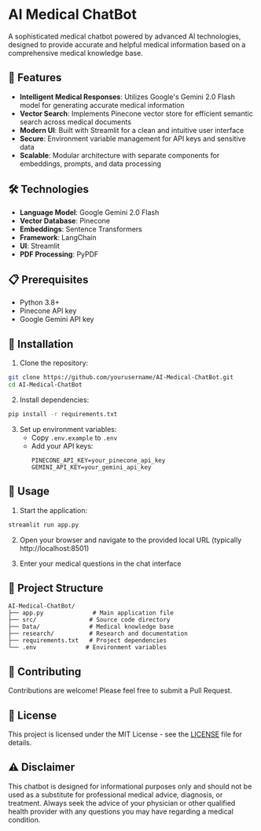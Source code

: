 # AI Medical ChatBot

A sophisticated medical chatbot powered by advanced AI technologies, designed to provide accurate and helpful medical information based on a comprehensive medical knowledge base.

## 🚀 Features

- **Intelligent Medical Responses**: Utilizes Google's Gemini 2.0 Flash model for generating accurate medical information
- **Vector Search**: Implements Pinecone vector store for efficient semantic search across medical documents
- **Modern UI**: Built with Streamlit for a clean and intuitive user interface
- **Secure**: Environment variable management for API keys and sensitive data
- **Scalable**: Modular architecture with separate components for embeddings, prompts, and data processing

## 🛠️ Technologies

- **Language Model**: Google Gemini 2.0 Flash
- **Vector Database**: Pinecone
- **Embeddings**: Sentence Transformers
- **Framework**: LangChain
- **UI**: Streamlit
- **PDF Processing**: PyPDF

## 📋 Prerequisites

- Python 3.8+
- Pinecone API key
- Google Gemini API key

## 🔧 Installation

1. Clone the repository:
```bash
git clone https://github.com/yourusername/AI-Medical-ChatBot.git
cd AI-Medical-ChatBot
```

2. Install dependencies:
```bash
pip install -r requirements.txt
```

3. Set up environment variables:
   - Copy `.env.example` to `.env`
   - Add your API keys:
     ```
     PINECONE_API_KEY=your_pinecone_api_key
     GEMINI_API_KEY=your_gemini_api_key
     ```

## 🚀 Usage

1. Start the application:
```bash
streamlit run app.py
```

2. Open your browser and navigate to the provided local URL (typically http://localhost:8501)

3. Enter your medical questions in the chat interface

## 📁 Project Structure

```
AI-Medical-ChatBot/
├── app.py              # Main application file
├── src/               # Source code directory
├── Data/              # Medical knowledge base
├── research/          # Research and documentation
├── requirements.txt   # Project dependencies
└── .env              # Environment variables
```

## 🤝 Contributing

Contributions are welcome! Please feel free to submit a Pull Request.

## 📄 License

This project is licensed under the MIT License - see the [LICENSE](LICENSE) file for details.

## ⚠️ Disclaimer

This chatbot is designed for informational purposes only and should not be used as a substitute for professional medical advice, diagnosis, or treatment. Always seek the advice of your physician or other qualified health provider with any questions you may have regarding a medical condition.
